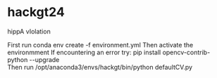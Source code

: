 # hackgt24
hippA vIolation


First run conda env create -f environment.yml
Then activate the environmment 
If encountering an error try: pip install opencv-contrib-python --upgrade  
Then run /opt/anaconda3/envs/hackgt/bin/python defaultCV.py
